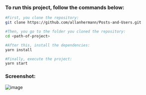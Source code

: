 ### To run this project, follow the commands below:

```bash
#First, you clone the repository:
git clone https://github.com/allanhermann/Posts-and-Users.git

#Then, you go to the folder you cloned the repository:
cd <path-of-project>

#After this, install the dependencies:
yarn install

#Finally, execute the project:
yarn start
```

### Screenshot:

![image](https://user-images.githubusercontent.com/83714868/171523320-16723306-8a9b-4642-83c8-5c4591c38e77.png)
